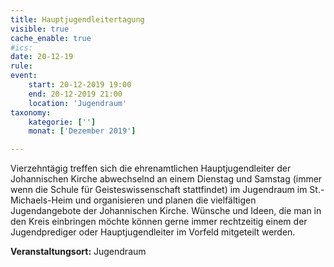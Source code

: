 ```yaml
---
title: Hauptjugendleitertagung
visible: true
cache_enable: true
#ics: 
date: 20-12-19
rule: 
event:
	start: 20-12-2019 19:00
	end: 20-12-2019 21:00
	location: 'Jugendraum'
taxonomy:
	kategorie: ['']
	monat: ['Dezember 2019']

---
```

Vierzehntägig treffen sich die ehrenamtlichen Hauptjugendleiter der Johannischen Kirche abwechselnd an einem Dienstag und Samstag (immer wenn die Schule für Geisteswissenschaft stattfindet) im Jugendraum im St.-Michaels-Heim und organisieren und planen die vielfältigen Jugendangebote der Johannischen Kirche. Wünsche und Ideen, die man in den Kreis einbringen möchte können gerne immer rechtzeitig einem der Jugendprediger oder Hauptjugendleiter im Vorfeld mitgeteilt werden.


**Veranstaltungsort:** Jugendraum

